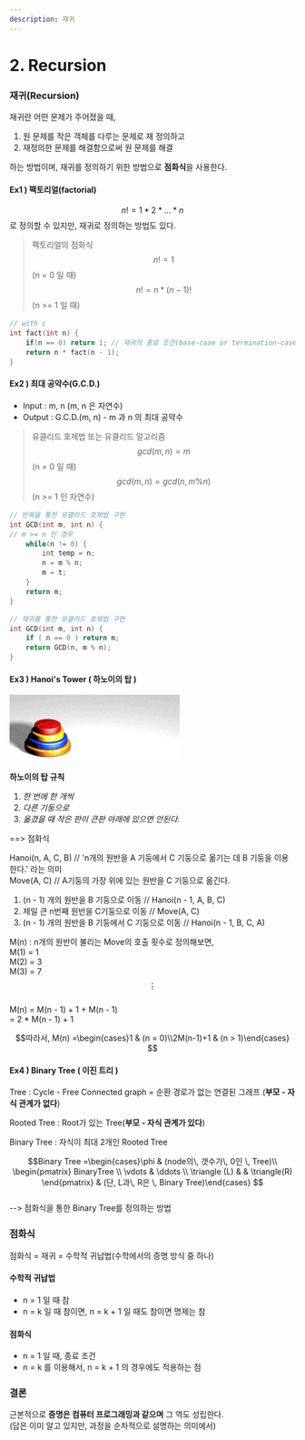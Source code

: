 ```yaml
---
description: 재귀
---
```


# 2. Recursion

### 재귀\(Recursion\)

재귀란 어떤 문제가 주어졌을 때,    
1. 원 문제를 작은 객체를 다루는 문제로 재 정의하고  
2. 재정의한 문제를 해결함으로써 원 문제를 해결  

하는 방법이며, 재귀를 정의하기 위한 방법으로 **점화식**을 사용한다.

#### Ex1 \) 팩토리얼\(factorial\)

$$n! = 1*2*...*n$$ 로 정의할 수 있지만, 재귀로 정의하는 방법도 있다.

> 팩토리얼의 점화식  
> $$n! = 1$$                        \(n = 0 일 때\)  
> $$n! = n*(n-1)!$$  \(n &gt;= 1 일 때\)

```c
// with c
int fact(int n) {
    if(n == 0) return 1; // 재귀의 종료 조건(base-case or termination-case)가 반드시 필요
    return n * fact(n - 1);
} 
```

#### Ex2 \) 최대 공약수\(G.C.D.\)

* Input : m, n \(m, n 은 자연수\)
* Output : G.C.D.\(m, n\) - m 과 n 의 최대 공약수

> 유클리드 호제법 또는 유클리드 알고리즘  
> $$gcd(m,n) = m$$                           \(n = 0 일 때\)  
> $$gcd(m,n) = gcd(n, m\%n)$$    \(n &gt;= 1 인 자연수\)

```c
// 반복을 통한 유클리드 호제법 구현
int GCD(int m, int n) {
// m >= n 인 경우
    while(n != 0) {
        int temp = n;
        n = m % n;
        m = t;
    }
    return m;
}
```

```c
// 재귀를 통한 유클리드 호제법 구현
int GCD(int m, int n) {
    if ( n == 0 ) return m;
    return GCD(n, m % n);
}
```

#### Ex3 \) Hanoi's Tower \( 하노이의 탑 \)

![&#xD558;&#xB178;&#xC774;&#xC758; &#xD0D1; \(&#xCD9C;&#xCC98; : https://commons.wikimedia.org/wiki/File:Tower\_of\_Hanoi\_4.gif\)](../../.gitbook/assets/300px-tower_of_hanoi_4.gif)

**하노이의 탑 규칙**

1. _한 번에 한 개씩_
2. _다른 기둥으로_
3. _옮겼을 때 작은 판이 큰판 아래에 있으면 안된다._

==&gt; 점화식

Hanoi\(n, A, C, B\) // 'n개의 원반을 A 기둥에서 C 기둥으로 옮기는 데 B 기둥을 이용한다.' 라는 의미  
Move\(A, C\) // A기둥의 가장 위에 있는 원반을 C 기둥으로 옮긴다.

1. \(n - 1\) 개의 원반을 B 기둥으로 이동                       // Hanoi\(n - 1, A, B, C\)
2. 제일 큰 n번째 원반을 C기둥으로 이동                    // Move\(A, C\)
3. \(n - 1\) 개의 원반을 B 기둥에서 C 기둥으로 이동    // Hanoi\(n - 1, B, C, A\)

M\(n\) : n개의 원반이 불리는 Move의 호출 횟수로 정의해보면,  
M\(1\) = 1  
M\(2\) = 3  
M\(3\) = 7   
$$\vdots $$   
M\(n\) = M\(n - 1\) + 1 + M\(n - 1\)  
          = 2 \* M\(n - 1\) + 1

  
$$따라서, M(n) =\begin{cases}1 & (n = 0)\\2M(n-1)+1 & (n > 1)\end{cases} $$ 

#### Ex4 \) Binary Tree \( 이진 트리 \)

Tree : Cycle - Free Connected graph = 순환 경로가 없는 연결된 그래프 \(**부모 - 자식 관계가 없다**\)

Rooted Tree : Root가 있는 Tree\(**부모 - 자식 관계가 있다**\)

Binary Tree : 자식이 최대 2개인 Rooted Tree 

$$Binary Tree =\begin{cases}\phi  & (node의\, 갯수가\, 0인 \, Tree)\\ \begin{pmatrix}  BinaryTree \\  \vdots & \ddots \\   \triangle (L) &  &  \triangle(R)  \end{pmatrix} & (단, L과\, R은 \, Binary Tree)\end{cases} $$  
--&gt; 점화식을 통한 Binary Tree를 정의하는 방법

### 점화식

점화식 = 재귀 = 수학적 귀납법\(수학에서의 증명 방식 중 하나\)

#### 수학적 귀납법

* n = 1 일 때 참
* n = k 일 때 참이면, n = k + 1 일 때도 참이면 명제는 참

#### 점화식

* n = 1 일 때, 종료 조건
* n = k 를 이용해서, n = k + 1 의 경우에도 적용하는 점

### 결론

근본적으로 **증명은 컴퓨터 프로그래밍과 같으며** 그 역도 성립한다.  
\(답은 이미 알고 있지만, 과정을 순차적으로 설명하는 의미에서\)

